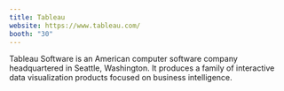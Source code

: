 ```yaml
---
title: Tableau
website: https://www.tableau.com/
booth: "30"
---
```


Tableau Software is an American computer software company headquartered in Seattle, Washington. It produces a family of interactive data visualization products focused on business intelligence.
